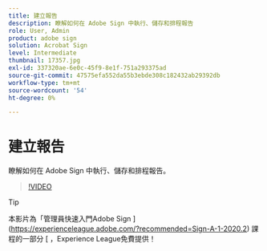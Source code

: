 ```yaml
---
title: 建立報告
description: 瞭解如何在 Adobe Sign 中執行、儲存和排程報告
role: User, Admin
product: adobe sign
solution: Acrobat Sign
level: Intermediate
thumbnail: 17357.jpg
exl-id: 337320ae-6e0c-45f9-8e1f-751a293375ad
source-git-commit: 47575efa552da55b3ebde308c182432ab29392db
workflow-type: tm+mt
source-wordcount: '54'
ht-degree: 0%

---
```


# 建立報告

瞭解如何在 Adobe Sign 中執行、儲存和排程報告。

>[!VIDEO](https://video.tv.adobe.com/v/17357?hidetitle=true)

>[!TIP]
>
>本影片為「管理員快速入門Adobe Sign ](https://experienceleague.adobe.com/?recommended=Sign-A-1-2020.2) 課程的一部分 [ ，Experience League免費提供！
